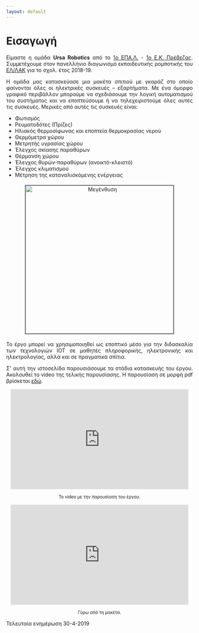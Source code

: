 ```yaml
---
layout: default
---
```

<div style="text-align: justify;">
 <h1>Εισαγωγή</h1>
 <p>Είμαστε η ομάδα <b>Ursa Robotics</b> από το <a href="http://1epal-prevez.pre.sch.gr/" target="_blank" title="Μετάβαση">1ο ΕΠΑ.Λ.</a> - <a href="http://1sek-prevez.pre.sch.gr/" target="_blank" title="Μετάβαση">1ο Ε.Κ. Πρέβεζας</a>. Συμμετέχουμε στον πανελλήνιο διαγωνισμό εκπαιδευτικής ρομποτικής του <a href="https://robotics.ellak.gr/" target="_blank" title="Μετάβαση">ΕΛ/ΛΑΚ</a> για το σχολ. έτος 2018-19.</p>

 <p>Η ομάδα μας κατασκεύασε μια μακέτα σπιτιού με γκαράζ στο οποίο φαίνονται όλες οι ηλεκτρικές συσκευές –
    εξαρτήματα. Με ένα όμορφο γραφικό περιβάλλον μπορούμε να σχεδιάσουμε την λογική αυτοματισμού του συστήματος
    και να εποπτεύσουμε ή να τηλεχειριστούμε όλες αυτές τις συσκευές. Μερικές από αυτές τις συσκευές είναι:</p>
  <ul>
   <li>Φωτισμός</li>
   <li>Ρευματοδότες (Πρίζες)</li>
   <li>Ηλιακός θερμοσίφωνας και εποπτεία θερμοκρασίας νερού</li>
   <li>Θερμόμετρα χώρου</li>
   <li>Μετρητής υγρασίας χώρου</li>
   <li>Έλεγχος σκίασης παραθύρων</li>
   <li>Θέρμανση χώρου</li>
   <li>Έλεγχος θυρών-παραθύρων (ανοικτό-κλειστό)</li>
   <li>Έλεγχος κλιματισμού</li>
   <li>Μέτρηση της καταναλισκόμενης ενέργειας</li>
  </ul>
 <center>
  <a href="{{ "/assets/images/maketa_teliki.jpg" | relative_url }}" onclick="return hs.expand(this)" class="highslide" target="_self">
   <img src="{{ "/assets/images/maketa_teliki_small.jpg" | relative_url }}" alt="Μεγένθυση" title="Μεγένθυση" style="float: center; margin: 5px; border: 1px solid #000000; width: 400px;">
  </a>
 </center>
 <p>Το έργο μπορεί να χρησιμοποιηθεί ως εποπτικό μέσο για την διδασκαλία των τεχνολογιών IOT σε μαθητές πληροφορικής, ηλεκτρονικής και ηλεκτρολογίας, αλλά και σε πραγματικά σπίτια.</p>
 <p>Σ' αυτή την ιστοσελίδα παρουσιάσουμε τα στάδια κατασκευής του έργου. Ακολουθεί το video της τελικής παρουσίασης. Η παρουσίαση σε μορφή pdf βρίσκεται <a href="https://github.com/stav98/UrsaRobotics_SmartHome/blob/master/documentation/SmartHome_%CE%A0%CE%B1%CF%81%CE%BF%CF%85%CF%83%CE%AF%CE%B1%CF%83%CE%B7.pdf" target="_blank">εδώ</a>.</p>
 <center>
   <iframe allowfullscreen="" frameborder="0" height="270" src="https://www.youtube.com/embed/EgXMZQicLHs" width="480"></iframe>
   <p><small>Το video με την παρουσίαση του έργου.</small></p>
 </center>
 <center>
   <iframe allowfullscreen="" frameborder="0" height="270" src="https://www.youtube.com/embed/UdXU7kbgIFc" width="480"></iframe>
   <p><small>Γύρω από τη μακέτα.</small></p>
 </center>
 <p>Τελευταία ενημέρωση 30-4-2019</p>
</div>
